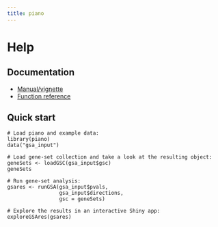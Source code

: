 ```yaml
---
title: piano
---
```


# Help

## Documentation
- [Manual/vignette](https://www.bioconductor.org/packages/release/bioc/vignettes/piano/inst/doc/piano-vignette.pdf)
- [Function reference](https://www.bioconductor.org/packages/release/bioc/manuals/piano/man/piano.pdf)

## Quick start

```
# Load piano and example data:
library(piano)
data("gsa_input")

# Load gene-set collection and take a look at the resulting object:
geneSets <- loadGSC(gsa_input$gsc)
geneSets

# Run gene-set analysis:
gsares <- runGSA(gsa_input$pvals,
                 gsa_input$directions,
                 gsc = geneSets)

# Explore the results in an interactive Shiny app:
exploreGSAres(gsares)

```
